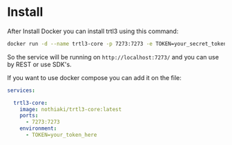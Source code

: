# Install

After Install Docker you can install trtl3 using this command:

```bash
docker run -d --name trtl3-core -p 7273:7273 -e TOKEN=your_secret_token nothiaki/trtl3-core:latest
```

So the service will be running on `http://localhost:7273/` and you can use by REST or use SDK's.

If you want to use docker compose you can add it on the file:

```yaml
services:

  trtl3-core:
    image: nothiaki/trtl3-core:latest
    ports:
      - 7273:7273
    environment:
      - TOKEN=your_token_here
```
